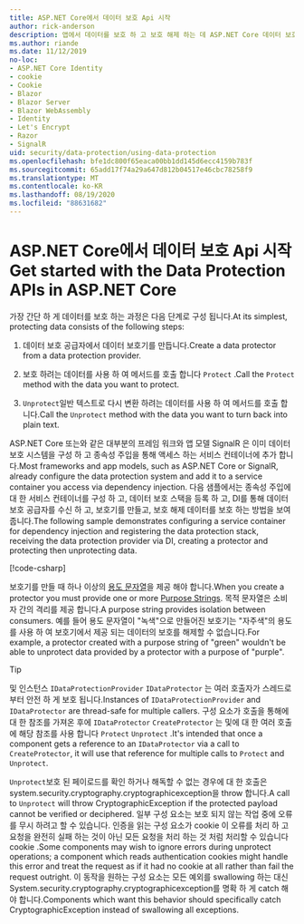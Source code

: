 ```yaml
---
title: ASP.NET Core에서 데이터 보호 Api 시작
author: rick-anderson
description: 앱에서 데이터를 보호 하 고 보호 해제 하는 데 ASP.NET Core 데이터 보호 Api를 사용 하는 방법에 대해 알아봅니다.
ms.author: riande
ms.date: 11/12/2019
no-loc:
- ASP.NET Core Identity
- cookie
- Cookie
- Blazor
- Blazor Server
- Blazor WebAssembly
- Identity
- Let's Encrypt
- Razor
- SignalR
uid: security/data-protection/using-data-protection
ms.openlocfilehash: bfe1dc800f65eaca00bb1dd145d6ecc4159b783f
ms.sourcegitcommit: 65add17f74a29a647d812b04517e46cbc78258f9
ms.translationtype: MT
ms.contentlocale: ko-KR
ms.lasthandoff: 08/19/2020
ms.locfileid: "88631682"
---
```

# <a name="get-started-with-the-data-protection-apis-in-aspnet-core"></a><span data-ttu-id="defc6-103">ASP.NET Core에서 데이터 보호 Api 시작</span><span class="sxs-lookup"><span data-stu-id="defc6-103">Get started with the Data Protection APIs in ASP.NET Core</span></span>

<a name="security-data-protection-getting-started"></a>

<span data-ttu-id="defc6-104">가장 간단 하 게 데이터를 보호 하는 과정은 다음 단계로 구성 됩니다.</span><span class="sxs-lookup"><span data-stu-id="defc6-104">At its simplest, protecting data consists of the following steps:</span></span>

1. <span data-ttu-id="defc6-105">데이터 보호 공급자에서 데이터 보호기를 만듭니다.</span><span class="sxs-lookup"><span data-stu-id="defc6-105">Create a data protector from a data protection provider.</span></span>

2. <span data-ttu-id="defc6-106">보호 하려는 데이터를 사용 하 여 메서드를 호출 합니다 `Protect` .</span><span class="sxs-lookup"><span data-stu-id="defc6-106">Call the `Protect` method with the data you want to protect.</span></span>

3. <span data-ttu-id="defc6-107">`Unprotect`일반 텍스트로 다시 변환 하려는 데이터를 사용 하 여 메서드를 호출 합니다.</span><span class="sxs-lookup"><span data-stu-id="defc6-107">Call the `Unprotect` method with the data you want to turn back into plain text.</span></span>

<span data-ttu-id="defc6-108">ASP.NET Core 또는와 같은 대부분의 프레임 워크와 앱 모델 SignalR 은 이미 데이터 보호 시스템을 구성 하 고 종속성 주입을 통해 액세스 하는 서비스 컨테이너에 추가 합니다.</span><span class="sxs-lookup"><span data-stu-id="defc6-108">Most frameworks and app models, such as ASP.NET Core or SignalR, already configure the data protection system and add it to a service container you access via dependency injection.</span></span> <span data-ttu-id="defc6-109">다음 샘플에서는 종속성 주입에 대 한 서비스 컨테이너를 구성 하 고, 데이터 보호 스택을 등록 하 고, DI를 통해 데이터 보호 공급자를 수신 하 고, 보호기를 만들고, 보호 해제 데이터를 보호 하는 방법을 보여 줍니다.</span><span class="sxs-lookup"><span data-stu-id="defc6-109">The following sample demonstrates configuring a service container for dependency injection and registering the data protection stack, receiving the data protection provider via DI, creating a protector and protecting then unprotecting data.</span></span>

[!code-csharp[](../../security/data-protection/using-data-protection/samples/protectunprotect.cs?highlight=26,34,35,36,37,38,39,40)]

<span data-ttu-id="defc6-110">보호기를 만들 때 하나 이상의 [용도 문자열](xref:security/data-protection/consumer-apis/purpose-strings)을 제공 해야 합니다.</span><span class="sxs-lookup"><span data-stu-id="defc6-110">When you create a protector you must provide one or more [Purpose Strings](xref:security/data-protection/consumer-apis/purpose-strings).</span></span> <span data-ttu-id="defc6-111">목적 문자열은 소비자 간의 격리를 제공 합니다.</span><span class="sxs-lookup"><span data-stu-id="defc6-111">A purpose string provides isolation between consumers.</span></span> <span data-ttu-id="defc6-112">예를 들어 용도 문자열이 "녹색"으로 만들어진 보호기는 "자주색"의 용도를 사용 하 여 보호기에서 제공 되는 데이터의 보호를 해제할 수 없습니다.</span><span class="sxs-lookup"><span data-stu-id="defc6-112">For example, a protector created with a purpose string of "green" wouldn't be able to unprotect data provided by a protector with a purpose of "purple".</span></span>

>[!TIP]
> <span data-ttu-id="defc6-113">및 인스턴스 `IDataProtectionProvider` `IDataProtector` 는 여러 호출자가 스레드로부터 안전 하 게 보호 됩니다.</span><span class="sxs-lookup"><span data-stu-id="defc6-113">Instances of `IDataProtectionProvider` and `IDataProtector` are thread-safe for multiple callers.</span></span> <span data-ttu-id="defc6-114">구성 요소가 호출을 통해에 대 한 참조를 가져온 후에 `IDataProtector` `CreateProtector` 는 및에 대 한 여러 호출에 해당 참조를 사용 합니다 `Protect` `Unprotect` .</span><span class="sxs-lookup"><span data-stu-id="defc6-114">It's intended that once a component gets a reference to an `IDataProtector` via a call to `CreateProtector`, it will use that reference for multiple calls to `Protect` and `Unprotect`.</span></span>
>
><span data-ttu-id="defc6-115">`Unprotect`보호 된 페이로드를 확인 하거나 해독할 수 없는 경우에 대 한 호출은 system.security.cryptography.cryptographicexception을 throw 합니다.</span><span class="sxs-lookup"><span data-stu-id="defc6-115">A call to `Unprotect` will throw CryptographicException if the protected payload cannot be verified or deciphered.</span></span> <span data-ttu-id="defc6-116">일부 구성 요소는 보호 되지 않는 작업 중에 오류를 무시 하려고 할 수 있습니다. 인증을 읽는 구성 요소가 cookie 이 오류를 처리 하 고 요청을 완전히 실패 하는 것이 아닌 모든 요청을 처리 하는 것 처럼 처리할 수 있습니다 cookie .</span><span class="sxs-lookup"><span data-stu-id="defc6-116">Some components may wish to ignore errors during unprotect operations; a component which reads authentication cookies might handle this error and treat the request as if it had no cookie at all rather than fail the request outright.</span></span> <span data-ttu-id="defc6-117">이 동작을 원하는 구성 요소는 모든 예외를 swallowing 하는 대신 System.security.cryptography.cryptographicexception를 명확 하 게 catch 해야 합니다.</span><span class="sxs-lookup"><span data-stu-id="defc6-117">Components which want this behavior should specifically catch CryptographicException instead of swallowing all exceptions.</span></span>
